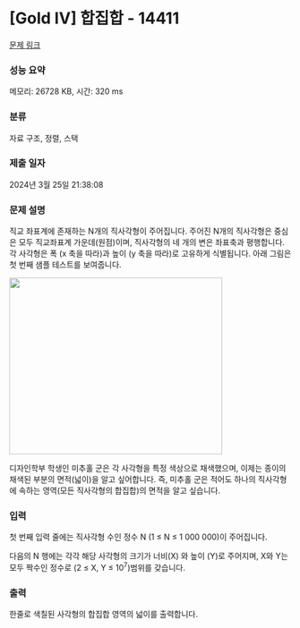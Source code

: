 # [Gold IV] 합집합 - 14411 

[문제 링크](https://www.acmicpc.net/problem/14411) 

### 성능 요약

메모리: 26728 KB, 시간: 320 ms

### 분류

자료 구조, 정렬, 스택

### 제출 일자

2024년 3월 25일 21:38:08

### 문제 설명

<p>직교 좌표계에 존재하는 N개의 직사각형이 주어집니다. 주어진 N개의 직사각형은 중심은 모두 직교좌표계 가운데(원점)이며, 직사각형의 네 개의 변은 좌표축과 평행합니다. 각 사각형은 폭 (x 축을 따라)과 높이 (y 축을 따라)로 고유하게 식별됩니다. 아래 그림은 첫 번째 샘플 테스트를 보여줍니다.</p>

<p><img alt="" src="https://onlinejudgeimages.s3.amazonaws.com/problem/14411/%EC%8A%A4%ED%81%AC%EB%A6%B0%EC%83%B7%202017-02-02%20%EC%98%A4%ED%9B%84%208.15.41.png" style="height:316px; width:380px"></p>

<p dir="ltr">디자인학부 학생인 미추홀 군은 각 사각형을 특정 색상으로 채색했으며, 이제는 종이의 채색된 부분의 면적(넓이)을 알고 싶어합니다. 즉, 미추홀 군은 적어도 하나의 직사각형에 속하는 영역(모든 직사각형의 합집합)의 면적을 알고 싶습니다.</p>

### 입력 

 <p dir="ltr">첫 번째 입력 줄에는 직사각형 수인 정수 N (1 ≤ N ≤ 1 000 000)이 주어집니다.</p>

<p>다음의 N 행에는 각각 해당 사각형의 크기가 너비(X) 와 높이 (Y)로 주어지며, X와 Y는 모두  짝수인 정수로 (2 ≤ X, Y ≤ 10<sup>7</sup>)범위를 갖습니다.</p>

### 출력 

 <p>한줄로 색칠된 사각형의 합집합 영역의 넓이를 출력합니다.</p>

